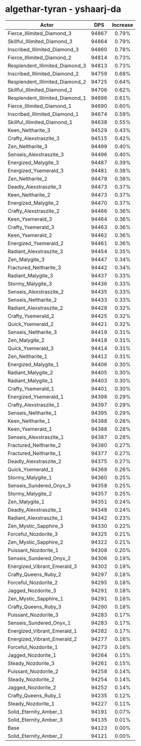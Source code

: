 # algethar-tyran - yshaarj-da
| Actor | DPS | Increase |
|---|:---:|:---:|
|Fierce_Illimited_Diamond_3|94867|0.79%|
|Skillful_Illimited_Diamond_3|94864|0.79%|
|Inscribed_Illimited_Diamond_3|94860|0.78%|
|Fierce_Illimited_Diamond_2|94814|0.73%|
|Resplendent_Illimited_Diamond_3|94813|0.73%|
|Inscribed_Illimited_Diamond_2|94759|0.68%|
|Resplendent_Illimited_Diamond_2|94725|0.64%|
|Skillful_Illimited_Diamond_2|94706|0.62%|
|Resplendent_Illimited_Diamond_1|94696|0.61%|
|Fierce_Illimited_Diamond_1|94690|0.60%|
|Inscribed_Illimited_Diamond_1|94674|0.59%|
|Skillful_Illimited_Diamond_1|94638|0.55%|
|Keen_Neltharite_3|94529|0.43%|
|Crafty_Alexstraszite_3|94515|0.42%|
|Zen_Neltharite_3|94499|0.40%|
|Senseis_Alexstraszite_3|94496|0.40%|
|Energized_Malygite_3|94487|0.39%|
|Energized_Ysemerald_3|94481|0.38%|
|Zen_Neltharite_2|94479|0.38%|
|Deadly_Alexstraszite_3|94473|0.37%|
|Keen_Neltharite_2|94473|0.37%|
|Energized_Malygite_2|94470|0.37%|
|Crafty_Alexstraszite_2|94466|0.36%|
|Keen_Ysemerald_3|94464|0.36%|
|Crafty_Ysemerald_3|94463|0.36%|
|Keen_Ysemerald_2|94462|0.36%|
|Energized_Ysemerald_2|94461|0.36%|
|Radiant_Alexstraszite_3|94454|0.35%|
|Zen_Malygite_3|94447|0.34%|
|Fractured_Neltharite_3|94442|0.34%|
|Radiant_Malygite_3|94437|0.33%|
|Stormy_Malygite_3|94436|0.33%|
|Senseis_Alexstraszite_2|94435|0.33%|
|Senseis_Neltharite_2|94433|0.33%|
|Radiant_Alexstraszite_2|94428|0.32%|
|Crafty_Ysemerald_2|94425|0.32%|
|Quick_Ysemerald_2|94421|0.32%|
|Senseis_Neltharite_3|94419|0.31%|
|Zen_Malygite_2|94418|0.31%|
|Quick_Ysemerald_3|94414|0.31%|
|Zen_Neltharite_1|94412|0.31%|
|Energized_Malygite_1|94406|0.30%|
|Radiant_Malygite_2|94405|0.30%|
|Radiant_Malygite_1|94403|0.30%|
|Crafty_Ysemerald_1|94401|0.30%|
|Energized_Ysemerald_1|94398|0.29%|
|Crafty_Alexstraszite_1|94397|0.29%|
|Senseis_Neltharite_1|94395|0.29%|
|Keen_Neltharite_1|94388|0.28%|
|Keen_Ysemerald_1|94388|0.28%|
|Senseis_Alexstraszite_1|94387|0.28%|
|Fractured_Neltharite_2|94380|0.27%|
|Fractured_Neltharite_1|94377|0.27%|
|Deadly_Alexstraszite_2|94375|0.27%|
|Quick_Ysemerald_1|94368|0.26%|
|Stormy_Malygite_1|94360|0.25%|
|Senseis_Sundered_Onyx_3|94358|0.25%|
|Stormy_Malygite_2|94357|0.25%|
|Zen_Malygite_1|94351|0.24%|
|Deadly_Alexstraszite_1|94348|0.24%|
|Radiant_Alexstraszite_1|94342|0.23%|
|Zen_Mystic_Sapphire_3|94330|0.22%|
|Forceful_Nozdorite_3|94325|0.21%|
|Zen_Mystic_Sapphire_2|94322|0.21%|
|Puissant_Nozdorite_1|94308|0.20%|
|Senseis_Sundered_Onyx_2|94306|0.19%|
|Energized_Vibrant_Emerald_3|94302|0.19%|
|Crafty_Queens_Ruby_2|94297|0.18%|
|Forceful_Nozdorite_2|94295|0.18%|
|Jagged_Nozdorite_3|94291|0.18%|
|Zen_Mystic_Sapphire_1|94291|0.18%|
|Crafty_Queens_Ruby_3|94290|0.18%|
|Puissant_Nozdorite_3|94283|0.17%|
|Senseis_Sundered_Onyx_1|94283|0.17%|
|Energized_Vibrant_Emerald_1|94282|0.17%|
|Energized_Vibrant_Emerald_2|94277|0.16%|
|Forceful_Nozdorite_1|94273|0.16%|
|Jagged_Nozdorite_1|94264|0.15%|
|Steady_Nozdorite_3|94261|0.15%|
|Puissant_Nozdorite_2|94258|0.14%|
|Steady_Nozdorite_2|94254|0.14%|
|Jagged_Nozdorite_2|94252|0.14%|
|Crafty_Queens_Ruby_1|94235|0.12%|
|Steady_Nozdorite_1|94227|0.11%|
|Solid_Eternity_Amber_1|94191|0.07%|
|Solid_Eternity_Amber_3|94135|0.01%|
|Base|94123|0.00%|
|Solid_Eternity_Amber_2|94121|0.00%|
